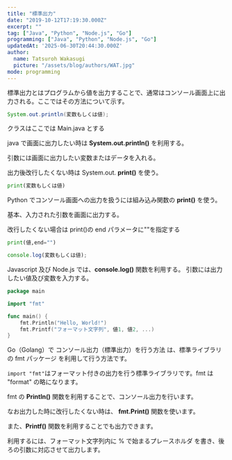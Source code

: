 ```yaml
---
title: "標準出力"
date: "2019-10-12T17:19:30.000Z"
excerpt: ""
tag: ["Java", "Python", "Node.js", "Go"]
programming: ["Java", "Python", "Node.js", "Go"]
updatedAt: '2025-06-30T20:44:30.000Z'
author:
  name: Tatsuroh Wakasugi
  picture: "/assets/blog/authors/WAT.jpg"
mode: programming
---
```


標準出力とはプログラムから値を出力することで、通常はコンソール画面上に出力される。ここではその方法について示す。

<div class="note_content_by_programming_language" id="note_content_Java">

```java
System.out.println(変数もしくは値);
```

クラスはここでは Main.java とする

java で画面に出力したい時は **System.out.println()** を利用する。

引数には画面に出力したい変数またはデータを入れる。

出力後改行したくない時は System.out. **print()** を使う。

</div>
<div class="note_content_by_programming_language" id="note_content_Python">

```python
print(変数もしくは値)
```

Python でコンソール画面への出力を扱うには組み込み関数の **print()** を使う。

基本、入力された引数を画面に出力する。

改行したくない場合は print()の end パラメータに""を指定する

```python
print(値,end="")
```

</div>
<div class="note_content_by_programming_language" id="note_content_Node.js">

```javascript
console.log(変数もしくは値);
```

Javascript 及び Node.js では、**console.log()** 関数を利用する。
引数には出力したい値及び変数を入力する。

</div>
<div class="note_content_by_programming_language" id="note_content_Go">

```go
package main

import "fmt"

func main() {
    fmt.Println("Hello, World!")
    fmt.Printf("フォーマット文字列", 値1, 値2, ...)
}
```

Go（Golang）で コンソール出力（標準出力）を行う方法 は、標準ライブラリの fmt パッケージ を利用して行う方法です。

`import "fmt"`はフォーマット付きの出力を行う標準ライブラリです。fmt は "format" の略になります。

fmt の **Println()** 関数を利用することで、コンソール出力を行います。

なお出力した時に改行したくない時は、 **fmt.Print()** 関数を使います。

また、**Printf()** 関数を利用することでも出力できます。

利用するには、フォーマット文字列内に % で始まるプレースホルダ を書き、後ろの引数に対応させて出力します。

</div>
